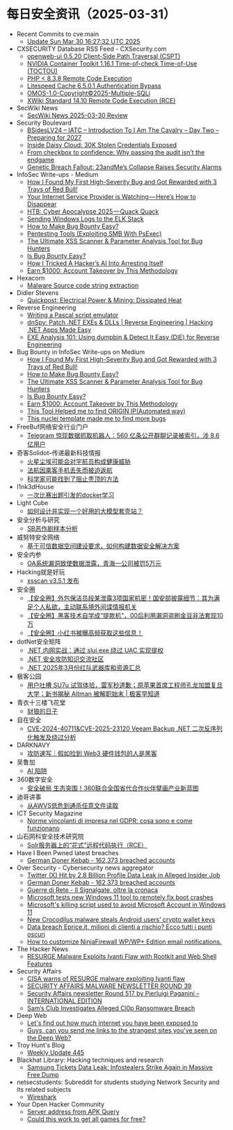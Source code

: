 # 每日安全资讯（2025-03-31）

- Recent Commits to cve:main
  - [Update Sun Mar 30 16:27:32 UTC 2025](https://github.com/trickest/cve/commit/73b7e097c86af7dade32e7858c2cb456567fc76c)
- CXSECURITY Database RSS Feed - CXSecurity.com
  - [openweb-ui 0.5.20 Client-Side Path Traversal (CSPT)](https://cxsecurity.com/issue/WLB-2025030036)
  - [NVIDIA Container Toolkit 1.16.1 Time-of-check Time-of-Use (TOCTOU)](https://cxsecurity.com/issue/WLB-2025030035)
  - [PHP <  8.3.8 Remote Code Execution](https://cxsecurity.com/issue/WLB-2025030034)
  - [Litespeed Cache 6.5.0.1 Authentication Bypass](https://cxsecurity.com/issue/WLB-2025030033)
  - [OMOS-1.0-Copyright©2025-Multiple-SQLi](https://cxsecurity.com/issue/WLB-2025030032)
  - [XWiki Standard 14.10 Remote Code Execution (RCE)](https://cxsecurity.com/issue/WLB-2025030031)
- SecWiki News
  - [SecWiki News 2025-03-30 Review](http://www.sec-wiki.com/?2025-03-30)
- Security Boulevard
  - [BSidesLV24 –  IATC – Introduction To I Am The Cavalry – Day Two – Preparing for 2027](https://securityboulevard.com/2025/03/bsideslv24-iatc-introduction-to-i-am-the-cavalry-day-two-preparing-for-2027/?utm_source=rss&utm_medium=rss&utm_campaign=bsideslv24-iatc-introduction-to-i-am-the-cavalry-day-two-preparing-for-2027)
  - [Inside Daisy Cloud: 30K Stolen Credentials Exposed](https://securityboulevard.com/2025/03/inside-daisy-cloud-30k-stolen-credentials-exposed/?utm_source=rss&utm_medium=rss&utm_campaign=inside-daisy-cloud-30k-stolen-credentials-exposed)
  - [From checkbox to confidence: Why passing the audit isn’t the endgame](https://securityboulevard.com/2025/03/from-checkbox-to-confidence-why-passing-the-audit-isnt-the-endgame/?utm_source=rss&utm_medium=rss&utm_campaign=from-checkbox-to-confidence-why-passing-the-audit-isnt-the-endgame)
  - [Genetic Breach Fallout: 23andMe’s Collapse Raises Security Alarms](https://securityboulevard.com/2025/03/genetic-breach-fallout-23andmes-collapse-raises-security-alarms/?utm_source=rss&utm_medium=rss&utm_campaign=genetic-breach-fallout-23andmes-collapse-raises-security-alarms)
- InfoSec Write-ups - Medium
  - [How I Found My First High-Severity Bug and Got Rewarded with 3 Trays of Red Bull!](https://infosecwriteups.com/how-i-found-my-first-high-severity-bug-and-got-rewarded-with-3-trays-of-red-bull-29ec0ca6a2e4?source=rss----7b722bfd1b8d---4)
  - [Your Internet Service Provider is Watching — Here’s How to Disappear](https://infosecwriteups.com/your-internet-service-provider-is-watching-heres-how-to-disappear-910fd507d938?source=rss----7b722bfd1b8d---4)
  - [HTB: Cyber Apocalypse 2025 — Quack Quack](https://infosecwriteups.com/htb-cyber-apocalypse-2025-quack-quack-1775cefc26ae?source=rss----7b722bfd1b8d---4)
  - [Sending Windows Logs to the ELK Stack](https://infosecwriteups.com/sending-windows-logs-to-the-elk-stack-41852ee80dd4?source=rss----7b722bfd1b8d---4)
  - [How to Make Bug Bounty Easy?](https://infosecwriteups.com/how-to-make-bug-bounty-easy-f2164a69048c?source=rss----7b722bfd1b8d---4)
  - [Pentesting Tools (Exploiting SMB With PsExec)](https://infosecwriteups.com/pentesting-tools-exploiting-smb-with-psexec-4f93f4396841?source=rss----7b722bfd1b8d---4)
  - [The Ultimate XSS Scanner & Parameter Analysis Tool for Bug Hunters](https://infosecwriteups.com/the-ultimate-xss-scanner-parameter-analysis-tool-for-bug-hunters-3c37111ac267?source=rss----7b722bfd1b8d---4)
  - [Is Bug Bounty Easy?](https://infosecwriteups.com/is-bug-bounty-easy-f1ae04ceb8e6?source=rss----7b722bfd1b8d---4)
  - [How I Tricked A Hacker’s AI Into Arresting Itself](https://infosecwriteups.com/how-i-tricked-a-hackers-ai-into-arresting-itself-de5380455740?source=rss----7b722bfd1b8d---4)
  - [Earn $1000: Account Takeover by This Methodology](https://infosecwriteups.com/earn-1000-account-takeover-by-this-methodology-cc1cbf6d9eae?source=rss----7b722bfd1b8d---4)
- Hexacorn
  - [Malware Source code string extraction](https://www.hexacorn.com/blog/2025/03/30/malware-source-code-string-extraction/)
- Didier Stevens
  - [Quickpost: Electrical Power & Mining: Dissipated Heat](https://blog.didierstevens.com/2025/03/30/quickpost-electrical-power-mining-dissipated-heat/)
- Reverse Engineering
  - [Writing a Pascal script emulator](https://www.reddit.com/r/ReverseEngineering/comments/1jni94k/writing_a_pascal_script_emulator/)
  - [dnSpy: Patch .NET EXEs & DLLs | Reverse Engineering | Hacking .NET Apps Made Easy](https://www.reddit.com/r/ReverseEngineering/comments/1jn9798/dnspy_patch_net_exes_dlls_reverse_engineering/)
  - [EXE Analysis 101: Using dumpbin & Detect It Easy (DIE) for Reverse Engineering](https://www.reddit.com/r/ReverseEngineering/comments/1jn9bve/exe_analysis_101_using_dumpbin_detect_it_easy_die/)
- Bug Bounty in InfoSec Write-ups on Medium
  - [How I Found My First High-Severity Bug and Got Rewarded with 3 Trays of Red Bull!](https://infosecwriteups.com/how-i-found-my-first-high-severity-bug-and-got-rewarded-with-3-trays-of-red-bull-29ec0ca6a2e4?source=rss----7b722bfd1b8d--bug_bounty)
  - [How to Make Bug Bounty Easy?](https://infosecwriteups.com/how-to-make-bug-bounty-easy-f2164a69048c?source=rss----7b722bfd1b8d--bug_bounty)
  - [The Ultimate XSS Scanner & Parameter Analysis Tool for Bug Hunters](https://infosecwriteups.com/the-ultimate-xss-scanner-parameter-analysis-tool-for-bug-hunters-3c37111ac267?source=rss----7b722bfd1b8d--bug_bounty)
  - [Is Bug Bounty Easy?](https://infosecwriteups.com/is-bug-bounty-easy-f1ae04ceb8e6?source=rss----7b722bfd1b8d--bug_bounty)
  - [Earn $1000: Account Takeover by This Methodology](https://infosecwriteups.com/earn-1000-account-takeover-by-this-methodology-cc1cbf6d9eae?source=rss----7b722bfd1b8d--bug_bounty)
  - [This Tool Helped me to find ORIGIN IP(Automated way)](https://infosecwriteups.com/this-tool-helped-me-to-find-origin-ip-automated-way-9a95632d65fe?source=rss----7b722bfd1b8d--bug_bounty)
  - [This nuclei template made me to find more bugs](https://infosecwriteups.com/this-nuclei-template-made-me-to-find-more-bugs-20de8365be3d?source=rss----7b722bfd1b8d--bug_bounty)
- FreeBuf网络安全行业门户
  - [Telegram 惊现数据抓取机器人：560 亿条公开群聊记录被索引，涉 8.6 亿用户](https://www.freebuf.com/news/426083.html)
- 奇客Solidot–传递最新科技情报
  - [火星尘埃可能会对宇航员构成健康威胁](https://www.solidot.org/story?sid=80921)
  - [法航因乘客手机丢失而被迫返航](https://www.solidot.org/story?sid=80920)
  - [科学家可能找到了阻止秃顶的方法](https://www.solidot.org/story?sid=80919)
- l1nk3dHouse
  - [一次比赛出题引发的docker学习](https://showlinkroom.me/2025/03/30/%E4%B8%80%E6%AC%A1%E6%AF%94%E8%B5%9B%E5%87%BA%E9%A2%98%E5%BC%95%E5%8F%91%E7%9A%84docker%E5%AD%A6%E4%B9%A0/)
- Light Cube
  - [如何设计并实现一个好用的大模型套壳站？](https://github.red/llm-site-design/)
- 安全分析与研究
  - [SB恶作剧样本分析](https://mp.weixin.qq.com/s?__biz=MzA4ODEyODA3MQ==&mid=2247491329&idx=1&sn=e7659fbafa648184f3d4084f9c52ba98&chksm=902fb029a758393f3d2c329853d9b4831376aa2f57a0e325d5f888d82bdf71a7c269e0220f0f&scene=58&subscene=0#rd)
- 威努特安全网络
  - [基于可信数据空间建设要求，如何构建数据安全解决方案](https://mp.weixin.qq.com/s?__biz=MzAwNTgyODU3NQ==&mid=2651132076&idx=1&sn=3ae724d9687fbafae656ed45c44d8069&chksm=80e70a1cb790830ab233e16710c5cbc8d1d86c4aaef01bedf73bce6fa381eae44a157da56d12&scene=58&subscene=0#rd)
- 安全内参
  - [OA系统漏洞致使数据泄露，青海一公司被罚5万元](https://mp.weixin.qq.com/s?__biz=MzI4NDY2MDMwMw==&mid=2247514089&idx=1&sn=550fb0382e88cba964e12c3b23e25302&chksm=ebfaf0c9dc8d79df27e925935435e7b0c6fe6519771bfeb584b995d7bed8af635b83e5cb8995&scene=58&subscene=0#rd)
- Hacking就是好玩
  - [xsscan v3.5.1 发布](https://mp.weixin.qq.com/s?__biz=MzU2NzcwNTY3Mg==&mid=2247485391&idx=1&sn=0dd1d244574e66faac85728f5b092df6&chksm=fc986ee8cbefe7fe726ce135d93423b8628c9ac5670a42908c1069b299cea014e39610a40da6&scene=58&subscene=0#rd)
- 安全圈
  - [【安全圈】外包保洁员段某泄露3项国家机密！国安部披露细节：其为满足个人私欲，主动联系境外间谍情报机关](https://mp.weixin.qq.com/s?__biz=MzIzMzE4NDU1OQ==&mid=2652068802&idx=1&sn=a972008459c14da64c552bc0c08183bb&chksm=f36e7782c419fe94e782eddb93436c3d6e9dc9218d2aa335cfba82a05884053f4a1344e13f5e&scene=58&subscene=0#rd)
  - [【安全圈】黑客技术自学成“提款机”，00后利用漏洞盗刷金豆非法套现10万](https://mp.weixin.qq.com/s?__biz=MzIzMzE4NDU1OQ==&mid=2652068802&idx=2&sn=6d43320c00ad321311bbe8ccf4c0cfef&chksm=f36e7782c419fe947ef2d92844fc54bf63f1cbd341987f376b281d783acadba61a670f350643&scene=58&subscene=0#rd)
  - [【安全圈】小红书被曝高频获取这些信息！](https://mp.weixin.qq.com/s?__biz=MzIzMzE4NDU1OQ==&mid=2652068802&idx=3&sn=470b639c474ebb2e13bab2600d52b3af&chksm=f36e7782c419fe948953799f4beeaed57ad7b7269da0c51a824b13d4175e606947ffe52a66ed&scene=58&subscene=0#rd)
- dotNet安全矩阵
  - [.NET 内网实战：通过 slui.exe 绕过 UAC 实现提权](https://mp.weixin.qq.com/s?__biz=MzUyOTc3NTQ5MA==&mid=2247499302&idx=1&sn=f34dc5946d4c71dc8d569f73aabd27c4&chksm=fa5950cbcd2ed9dd6412de1e1fd44d6fa378f32d72624c8e9d941301b4e531288294524f417d&scene=58&subscene=0#rd)
  - [.NET 安全攻防知识交流社区](https://mp.weixin.qq.com/s?__biz=MzUyOTc3NTQ5MA==&mid=2247499302&idx=2&sn=9cce2b91f750d23eefc0ab7ec1ce123c&chksm=fa5950cbcd2ed9dd0025c772270074aeeb79437553169198a4a90b04127bbc1abbc4f9b322a2&scene=58&subscene=0#rd)
  - [.NET 2025年3月份红队武器库和资源汇总](https://mp.weixin.qq.com/s?__biz=MzUyOTc3NTQ5MA==&mid=2247499302&idx=3&sn=dde5f0d3effca8266fb3fe119e422e77&chksm=fa5950cbcd2ed9dd8f7f3d5c6cdf2aecaeb08087360e76080627bad6db58d24094cf367efd42&scene=58&subscene=0#rd)
- 极客公园
  - [用户吐槽 SU7u 试驾体验，雷军秒道歉；原苹果首席工程师孔龙加盟复旦大学；新书揭秘 Altman 被解职始末 | 极客早知道](https://mp.weixin.qq.com/s?__biz=MTMwNDMwODQ0MQ==&mid=2653076651&idx=1&sn=3772d3bc94fa47af46c08f0650f82325&chksm=7e57c11d4920480bac57799b399c67ab605c1e06e5f972e1056952714105fe03b75f12374ed0&scene=58&subscene=0#rd)
- 青衣十三楼飞花堂
  - [豺狼的日子](https://mp.weixin.qq.com/s?__biz=MzUzMjQyMDE3Ng==&mid=2247488180&idx=1&sn=309b500054c0a27fd2d41c8df5451407&chksm=fab2d18bcdc5589d3fe625efb4cc7916451cb2141159fa4f215cec17dfffe23d22e475d601a7&scene=58&subscene=0#rd)
- 自在安全
  - [CVE-2024-40711&CVE-2025-23120 Veeam Backup .NET 二次反序列化触发及绕过分析](https://mp.weixin.qq.com/s?__biz=Mzk0NTU5Mjg0Ng==&mid=2247491674&idx=1&sn=2886124e0e2f8e9f0d50835197515ecf&chksm=c311af3bf466262d598c6cf3d3e1e3dda7643c21546242a96498d29bb394d2b052ecbe234a0a&scene=58&subscene=0#rd)
- DARKNAVY
  - [攻防速写｜假如捡到 Web3 硬件钱包的人是黑客](https://mp.weixin.qq.com/s?__biz=MzkyMjM5MTk3NQ==&mid=2247488422&idx=1&sn=4532b40a18ddeaa8d27d6f99c7ff5201&chksm=c1f4576ef683de78e838d7d8255081bd0ebd73147e4d51868bffe9cab35471aac0bc08983f94&scene=58&subscene=0#rd)
- 吴鲁加
  - [AI 陷阱](https://mp.weixin.qq.com/s?__biz=Mzg5NDY4ODM1MA==&mid=2247485267&idx=1&sn=e139a9915a6336c59921aeb176b720f4&chksm=c01a8a62f76d037432b7ab2d7f23d9ee9c84faa447fe9cd211544ecf2c067d08853aa5783717&scene=58&subscene=0#rd)
- 360数字安全
  - [安全破局 生态突围！360联合全国省代合作伙伴擘画产业新蓝图](https://mp.weixin.qq.com/s?__biz=MzA4MTg0MDQ4Nw==&mid=2247580159&idx=1&sn=d197c3a805ed9921498c0d32782ffac1&chksm=9f8d29f7a8faa0e1d46efb36f0fdc34959da97d0da7fab4d41414abe7b8f17367bb8c38475a8&scene=58&subscene=0#rd)
- 迪哥讲事
  - [从AWVS低危到通杀任意文件读取](https://mp.weixin.qq.com/s?__biz=MzIzMTIzNTM0MA==&mid=2247497339&idx=1&sn=e202fb4a95d2fe1e35f6d45cb8855004&chksm=e8a5fc18dfd2750e06207e23d46c51240674654b436da3bf4900263a3636967f67cc3fd474f7&scene=58&subscene=0#rd)
- ICT Security Magazine
  - [Norme vincolanti di impresa nel GDPR: cosa sono e come funzionano](https://www.ictsecuritymagazine.com/articoli/norme-vincolanti/)
- 山石网科安全技术研究院
  - [Solr服务器上的“花式”远程代码执行（RCE）](https://mp.weixin.qq.com/s?__biz=MzUzMDUxNTE1Mw==&mid=2247511578&idx=1&sn=80adefe4c6bed0eab29ed40008ac3bf2&chksm=fa527ba4cd25f2b287568d01ae1dc7d10626cbdb46c34c5547c1c5361b5b5d3b2b376b779c2a&scene=58&subscene=0#rd)
- Have I Been Pwned latest breaches
  - [German Doner Kebab - 162,373 breached accounts](https://haveibeenpwned.com/PwnedWebsites#GermanDonerKebab)
- Over Security - Cybersecurity news aggregator
  - [Twitter (X) Hit by 2.8 Billion Profile Data Leak in Alleged Insider Job](https://hackread.com/twitter-x-of-2-8-billion-data-leak-an-insider-job/)
  - [German Doner Kebab - 162,373 breached accounts](https://haveibeenpwned.com/PwnedWebsites#GermanDonerKebab)
  - [Guerre di Rete - Il Signalgate, oltre la cronaca](https://guerredirete.substack.com/p/guerre-di-rete-il-signalgate-oltre)
  - [Microsoft tests new Windows 11 tool to remotely fix boot crashes](https://www.bleepingcomputer.com/news/microsoft/microsoft-tests-new-quick-machine-recovery-tool-to-fix-boot-crashes/)
  - [Microsoft's killing script used to avoid Microsoft Account in Windows 11](https://www.bleepingcomputer.com/news/microsoft/microsofts-killing-script-used-to-avoid-microsoft-account-in-windows-11/)
  - [New Crocodilus malware steals Android users’ crypto wallet keys](https://www.bleepingcomputer.com/news/security/new-crocodilus-malware-steals-android-users-crypto-wallet-keys/)
  - [Data breach Eprice.it, milioni di clienti a rischio? Ecco tutti i punti oscuri](https://www.cybersecurity360.it/nuove-minacce/data-breach-eprice-it-milioni-di-clienti-a-rischio-ecco-tutti-i-punti-oscuri/)
  - [How to customize NinjaFirewall WP/WP+ Edition email notifications.](https://blog.nintechnet.com/how-to-customize-ninjafirewall-wp-wp-edition-email-notifications/)
- The Hacker News
  - [RESURGE Malware Exploits Ivanti Flaw with Rootkit and Web Shell Features](https://thehackernews.com/2025/03/resurge-malware-exploits-ivanti-flaw.html)
- Security Affairs
  - [CISA warns of RESURGE malware exploiting Ivanti flaw](https://securityaffairs.com/176040/breaking-news/cisa-warns-of-resurge-malware-exploiting-ivanti-flaw.html)
  - [SECURITY AFFAIRS MALWARE NEWSLETTER ROUND 39](https://securityaffairs.com/176022/malware/security-affairs-malware-newsletter-round-39.html)
  - [Security Affairs newsletter Round 517 by Pierluigi Paganini – INTERNATIONAL EDITION](https://securityaffairs.com/176014/breaking-news/security-affairs-newsletter-round-517-by-pierluigi-paganini-international-edition.html)
  - [Sam’s Club Investigates Alleged Cl0p Ransomware Breach](https://securityaffairs.com/175999/cyber-crime/sams-club-investigates-alleged-cl0p-ransomware-breach.html)
- Deep Web
  - [Let's find out how much internet you have been exposed to](https://www.reddit.com/r/deepweb/comments/1jn69u8/lets_find_out_how_much_internet_you_have_been/)
  - [Guys, can you send me links to the strangest sites you've seen on the Deep Web?](https://www.reddit.com/r/deepweb/comments/1jn510o/guys_can_you_send_me_links_to_the_strangest_sites/)
- Troy Hunt's Blog
  - [Weekly Update 445](https://www.troyhunt.com/weekly-update-445/)
- Blackhat Library: Hacking techniques and research
  - [Samsung Tickets Data Leak: Infostealers Strike Again in Massive Free Dump](https://www.reddit.com/r/blackhat/comments/1jnb21g/samsung_tickets_data_leak_infostealers_strike/)
- netsecstudents: Subreddit for students studying Network Security and its related subjects
  - [Wireshark](https://www.reddit.com/r/netsecstudents/comments/1jn7aaj/wireshark/)
- Your Open Hacker Community
  - [Server address from APK Query](https://www.reddit.com/r/HowToHack/comments/1jnpdom/server_address_from_apk_query/)
  - [Could this work to get all games for free?](https://www.reddit.com/r/HowToHack/comments/1jnlbu9/could_this_work_to_get_all_games_for_free/)
